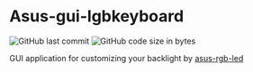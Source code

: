# Asus-gui-lgbkeyboard
![GitHub last commit](https://img.shields.io/github/last-commit/ap7kj/asus-rgb-keyboard)
![GitHub code size in bytes](https://img.shields.io/github/languages/code-size/ap7kj/asus-rgb-keyboard)

GUI application for customizing your backlight 
by [asus-rgb-led](https://github.com/ap7kj/asus-rgb-led)



